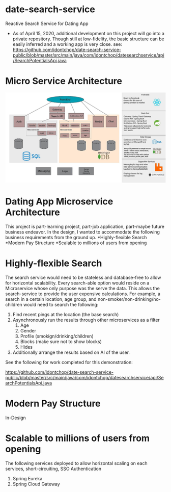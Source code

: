 # date-search-service
Reactive Search Service for Dating App

* As of April 15, 2020, additional development on this project will go into a private repository. Though still at low-fidelity,
the basic structure can be easily inferred and a working app is very close.
see: https://github.com/idontchop/date-search-service-public/blob/master/src/main/java/com/idontchop/datesearchservice/api/SearchPotentialsApi.java

# Micro Service Architecture
![Dating App Microservice Architecture](https://github.com/idontchop/date-search-service-public/blob/master/src/main/resources/architecture%20uml-01.jpg)

# Dating App Microservice Architecture
This project is part-learning project, part-job application, part-maybe future business endeavor. In the design, I wanted to accommodate the following business requirements from the ground up.
*Highly-flexible Search
*Modern Pay Structure
*Scalable to millions of users from opening

# Highly-flexible Search
The search service would need to be stateless and database-free to allow for horizontal scalability. Every search-able option would reside on a Microservice whose only purpose was the serve the data.
This allows the search-service to provide the user expensive calculations.
For example, a search in a certain location, age group, and non-smoker/non-drinking/no-children would need to search the following:
1. Find recent pings at the location (the base search)
2. Asynchronously run the results through other microservices as a filter
	1. Age
	2. Gender
	3. Profile (smokign/drinking/children)
	4. Blocks (make sure not to show blocks)
	5. Hides
3. Additionally arrange the results based on AI of the user.

See the following for work completed for this demonstration:

https://github.com/idontchop/date-search-service-public/blob/master/src/main/java/com/idontchop/datesearchservice/api/SearchPotentialsApi.java

# Modern Pay Structure

In-Design

# Scalable to millions of users from opening

The following services deployed to allow horizontal scaling on each services, short-circuiting, SSO Authentication

1. Spring Eureka
2. Spring Cloud Gateway
